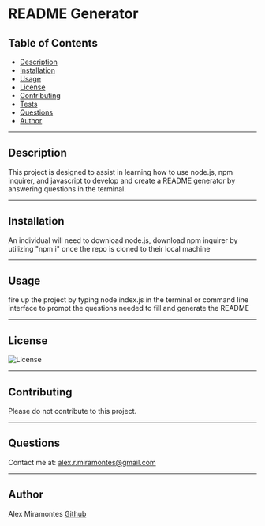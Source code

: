 # README Generator

  
  ## Table of Contents

  - [Description](#description)
  - [Installation](#installation)
  - [Usage](#usage)
  - [License](#license)
  - [Contributing](#contributing)
  - [Tests](#tests)
  - [Questions](#questions)
  - [Author](#author)

  
  ---
  
  ## Description
  This project is designed to assist in learning how to use node.js, npm inquirer, and javascript  to develop and create a README generator by answering questions in the terminal. 
  
  ---
  
  ## Installation
  
  An individual will need to download node.js, download npm inquirer by utilizing "npm i" once the repo is cloned to their local machine
  
   ---
  
  ## Usage
  fire up the project by typing node index.js in the terminal or command line interface to prompt the questions needed to fill and generate the README
  
  ---
  
  ## License

  ![License](https://img.shields.io/badge/License-MIT-green.svg)
  
  ---
  ## Contributing
  Please do not contribute to this project.
  
  ---
  
  ## Questions
  
  Contact me at: alex.r.miramontes@gmail.com
  
  ---
  ## Author
  
  Alex Miramontes
  [Github](https://www.github.com/amiramonte)
  
  